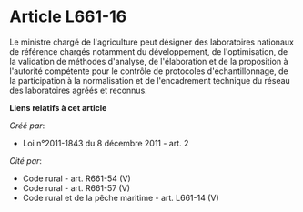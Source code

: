 # Article L661-16

Le ministre chargé de l'agriculture peut désigner des laboratoires nationaux de référence chargés notamment du développement,
de l'optimisation, de la validation de méthodes d'analyse, de l'élaboration et de la proposition à l'autorité compétente pour
le contrôle de protocoles d'échantillonnage, de la participation à la normalisation et de l'encadrement technique du réseau
des laboratoires agréés et reconnus.

**Liens relatifs à cet article**

_Créé par_:

  - Loi n°2011-1843 du 8 décembre 2011 - art. 2

_Cité par_:

  - Code rural - art. R661-54 (V)
  - Code rural - art. R661-57 (V)
  - Code rural et de la pêche maritime - art. L661-14 (V)
